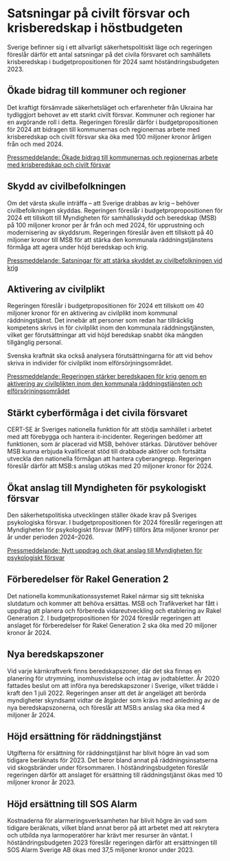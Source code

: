 # Satsningar på civilt försvar och krisberedskap i höstbudgeten

Sverige befinner sig i ett allvarligt säkerhetspolitiskt läge och regeringen föreslår därför ett antal satsningar på det civila försvaret och samhällets krisberedskap i budgetpropositionen för 2024 samt höständringsbudgeten 2023\.


## Ökade bidrag till kommuner och regioner

Det kraftigt försämrade säkerhetsläget och erfarenheter från Ukraina har tydliggjort behovet av ett starkt civilt försvar. Kommuner och regioner har en avgörande roll i detta. Regeringen föreslår därför i budgetpropositionen för 2024 att bidragen till kommunernas och regionernas arbete med krisberedskap och civilt försvar ska öka med 100 miljoner kronor årligen från och med 2024\.

[Pressmeddelande: Ökade bidrag till kommunernas och regionernas arbete med krisberedskap och civilt försvar](/pressmeddelanden/2023/09/okade-bidrag-till-kommunernas-och-regionernas-arbete-med-krisberedskap-och-civilt-forsvar/ "Ökade bidrag till kommunernas och regionernas arbete med krisberedskap och civilt försvar - Regeringen.se")

## Skydd av civilbefolkningen

Om det värsta skulle inträffa – att Sverige drabbas av krig – behöver civilbefolkningen skyddas. Regeringen föreslår i budgetpropropositionen för 2024 ett tillskott till Myndigheten för samhällsskydd och beredskap (MSB) på 100 miljoner kronor per år från och med 2024, för upprustning och modernisering av skyddsrum. Regeringen föreslår även ett tillskott på 40 miljoner kronor till MSB för att stärka den kommunala räddningstjänstens förmåga att agera under höjd beredskap och krig.

[Pressmeddelande: Satsningar för att stärka skyddet av civilbefolkningen vid krig](/pressmeddelanden/2023/09/satsningar-for-att-starka-skyddet-av-civilbefolkningen-vid-krig/ "Satsningar för att stärka skyddet av civilbefolkningen vid krig - Regeringen.se")

## Aktivering av civilplikt

Regeringen föreslår i budgetpropositionen för 2024 ett tillskott om 40 miljoner kronor för en aktivering av civilplikt inom kommunal räddningstjänst. Det innebär att personer som redan har tillräcklig kompetens skrivs in för civilplikt inom den kommunala räddningstjänsten, vilket ger förutsättningar att vid höjd beredskap snabbt öka mängden tillgänglig personal.

Svenska kraftnät ska också analysera förutsättningarna för att vid behov skriva in individer för civilplikt inom elförsörjningsområdet.

[Pressmeddelande: Regeringen stärker beredskapen för krig genom en aktivering av civilplikten inom den kommunala räddningstjänsten och elförsörjningsområdet](/pressmeddelanden/2023/09/regeringen-starker-beredskapen-for-krig-genom-en-aktivering-av-civilplikten-inom-den-kommunala-raddningstjansten-och-elforsorjningsomradet/ "Regeringen stärker beredskapen för krig genom en aktivering av civilplikten inom den kommunala räddningstjänsten och elförsörjningsområdet - Regeringen.se")

## Stärkt cyberförmåga i det civila försvaret

CERT\-SE är Sveriges nationella funktion för att stödja samhället i arbetet med att förebygga och hantera it\-incidenter. Regeringen bedömer att funktionen, som är placerad vid MSB, behöver stärkas. Därutöver behöver MSB kunna erbjuda kvalificerat stöd till drabbade aktörer och fortsätta utveckla den nationella förmågan att hantera cyberangrepp. Regeringen föreslår därför att MSB:s anslag utökas med 20 miljoner kronor för 2024\.

## Ökat anslag till Myndigheten för psykologiskt försvar

Den säkerhetspolitiska utvecklingen ställer ökade krav på Sveriges psykologiska försvar. I budgetpropositionen för 2024 föreslår regeringen att Myndigheten för psykologiskt försvar (MPF) tillförs åtta miljoner kronor per år under perioden 2024–2026\.

[Pressmeddelande: Nytt uppdrag och ökat anslag till Myndigheten för psykologiskt försvar](/pressmeddelanden/2023/08/nytt-uppdrag-och-okat-anslag-till-myndigheten-for-psykologiskt-forsvar/ "Nytt uppdrag och ökat anslag till Myndigheten för psykologiskt försvar - Regeringen.se")

## Förberedelser för Rakel Generation 2

Det nationella kommunikationssystemet Rakel närmar sig sitt tekniska slutdatum och kommer att behöva ersättas. MSB och Trafikverket har fått i uppdrag att planera och förbereda vidareutveckling och etablering av Rakel Generation 2\. I budgetpropositionen för 2024 föreslår regeringen att anslaget för förberedelser för Rakel Generation 2 ska öka med 20 miljoner kronor år 2024\.

## Nya beredskapszoner

Vid varje kärnkraftverk finns beredskapszoner, där det ska finnas en planering för utrymning, inomhusvistelse och intag av jodtabletter. År 2020 fattades beslut om att införa nya beredskapszoner i Sverige, vilket trädde i kraft den 1 juli 2022\. Regeringen anser att det är angeläget att berörda myndigheter skyndsamt vidtar de åtgärder som krävs med anledning av de nya beredskapszonerna, och föreslår att MSB:s anslag ska öka med 4 miljoner år 2024\.

## Höjd ersättning för räddningstjänst

Utgifterna för ersättning för räddningstjänst har blivit högre än vad som tidigare beräknats för 2023\. Det beror bland annat på räddningsinsatserna vid skogsbränder under försommaren. I höständringsbudgeten föreslår regeringen därför att anslaget för ersättning till räddningstjänst ökas med 10 miljoner kronor år 2023\.

## Höjd ersättning till SOS Alarm

Kostnaderna för alarmeringsverksamheten har blivit högre än vad som tidigare beräknats, vilket bland annat beror på att arbetet med att rekrytera och utbilda nya larmoperatörer har krävt mer resurser än väntat. I höständringsbudgeten 2023 föreslår regeringen därför att ersättningen till SOS Alarm Sverige AB ökas med 37,5 miljoner kronor under 2023\.
